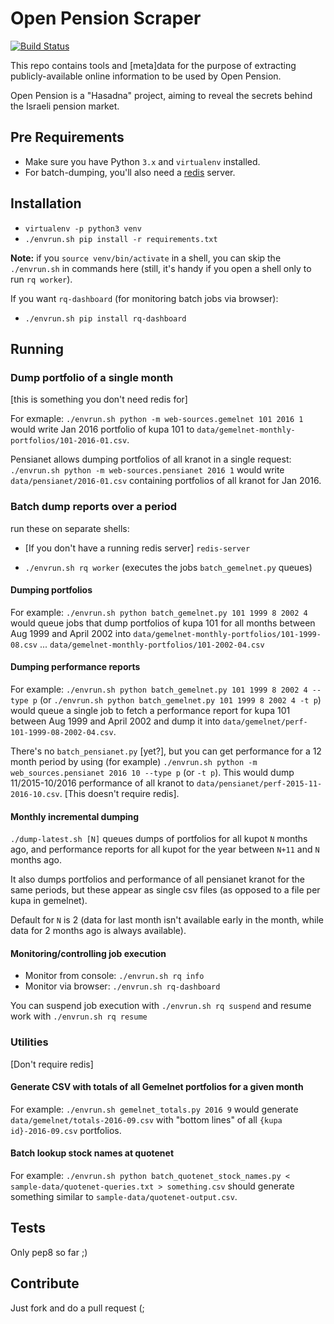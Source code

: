 # Open Pension Scraper

[![Build Status][travis-image]][travis-url]

This repo contains tools and [meta]data for the purpose of extracting publicly-available
online information to be used by Open Pension.

Open Pension is a "Hasadna" project, aiming to reveal the secrets behind the Israeli pension market.

## Pre Requirements

* Make sure you have Python `3.x` and `virtualenv` installed.
* For batch-dumping, you'll also need a [redis](http://redis.io/) server.

## Installation

* `virtualenv -p python3 venv`
* `./envrun.sh pip install -r requirements.txt`

**Note:** if you `source venv/bin/activate` in a shell,
you can skip the `./envrun.sh` in commands here
(still, it's handy if you open a shell only to run `rq worker`).

If you want `rq-dashboard` (for monitoring batch jobs via browser):

* `./envrun.sh pip install rq-dashboard`

## Running

### Dump portfolio of a single month

[this is something you don't need redis for]

For exmaple: `./envrun.sh python -m web-sources.gemelnet 101 2016 1`
would write Jan 2016 portfolio of kupa 101 to `data/gemelnet-monthly-portfolios/101-2016-01.csv`.

Pensianet allows dumping portfolios of all kranot in a single request: 
`./envrun.sh python -m web-sources.pensianet 2016 1` would write `data/pensianet/2016-01.csv`
containing portfolios of all kranot for Jan 2016.

### Batch dump reports over a period

run these on separate shells:

* [If you don't have a running redis server] `redis-server`

* `./envrun.sh rq worker` (executes the jobs `batch_gemelnet.py` queues)

#### Dumping portfolios

For example: `./envrun.sh python batch_gemelnet.py 101 1999 8 2002 4`
would queue jobs that dump portfolios of kupa 101 for all months between
Aug 1999 and April 2002 into `data/gemelnet-monthly-portfolios/101-1999-08.csv` ... `data/gemelnet-monthly-portfolios/101-2002-04.csv`

#### Dumping performance reports

For example:
`./envrun.sh python batch_gemelnet.py 101 1999 8 2002 4 --type p`
(or `./envrun.sh python batch_gemelnet.py 101 1999 8 2002 4 -t p`)
would queue a single job to fetch a performance report for kupa 101 between Aug
1999 and April 2002 and dump it
into `data/gemelnet/perf-101-1999-08-2002-04.csv`.

There's no `batch_pensianet.py` [yet?], but you can get performance for a 12 month period
by using (for example) `./envrun.sh python -m web_sources.pensianet 2016 10 --type p` (or `-t p`).
This would dump 11/2015-10/2016 performance of all kranot to `data/pensianet/perf-2015-11-2016-10.csv`.
[This doesn't require redis].

#### Monthly incremental dumping

`./dump-latest.sh [N]` queues dumps of portfolios for all kupot `N` months ago,
and performance reports for all kupot for the year between `N+11` and `N` months ago.

It also dumps portfolios and performance of all pensianet kranot for the same periods,
but these appear as single csv files (as opposed to a file per kupa in gemelnet).

Default for `N` is 2 (data for last month isn't available early in the month,
while data for 2 months ago is always available).

#### Monitoring/controlling job execution

* Monitor from console: `./envrun.sh rq info`
* Monitor via browser: `./envrun.sh rq-dashboard`

You can suspend job execution with `./envrun.sh rq suspend`
and resume work with `./envrun.sh rq resume`

### Utilities

[Don't require redis]

#### Generate CSV with totals of all Gemelnet portfolios for a given month

For example:
`./envrun.sh gemelnet_totals.py 2016 9` would generate `data/gemelnet/totals-2016-09.csv` with 
"bottom lines" of all `{kupa id}-2016-09.csv` portfolios.

#### Batch lookup stock names at quotenet

For example: `./envrun.sh python batch_quotenet_stock_names.py < sample-data/quotenet-queries.txt > something.csv`
should generate something similar to `sample-data/quotenet-output.csv`.

## Tests

Only pep8 so far ;)

## Contribute

Just fork and do a pull request (;

[travis-image]: https://api.travis-ci.org/hasadna/open-pension-net-scraper.svg?branch=master
[travis-url]: https://travis-ci.org/hasadna/open-pension-net-scraper

